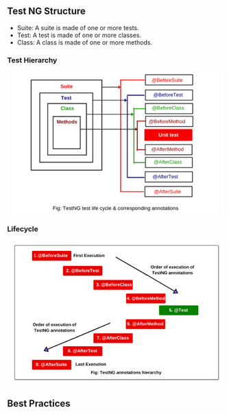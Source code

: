 ## Test NG Structure
* Suite: A suite is made of one or more tests.
* Test: A test is made of one or more classes.
* Class: A class is made of one or more methods.

### Test Hierarchy

![Testng Structure](img/testng-annotations-lifecycle.png "Testng Structure")

### Lifecycle

![Testng Structure](img/testng-annotations-hierarchy-1.png "Testng Structure")

## Best Practices
